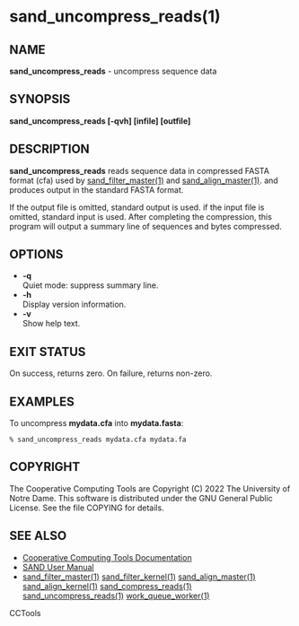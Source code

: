 






















# sand_uncompress_reads(1)

## NAME
**sand_uncompress_reads** - uncompress sequence data

## SYNOPSIS
**sand_uncompress_reads [-qvh] [infile] [outfile]**

## DESCRIPTION

**sand_uncompress_reads** reads sequence data in compressed FASTA format (cfa) used by [sand_filter_master(1)](sand_filter_master.md) and [sand_align_master(1)](sand_align_master.md).
and produces output in the standard FASTA format.

If the output file is omitted, standard output is used.
if the input file is omitted, standard input is used.
After completing the compression, this program will output a summary
line of sequences and bytes compressed.

## OPTIONS


- **-q**<br />Quiet mode: suppress summary line.
- **-h**<br />Display version information.
- **-v**<br />Show help text.


## EXIT STATUS
On success, returns zero.  On failure, returns non-zero.

## EXAMPLES

To uncompress **mydata.cfa** into **mydata.fasta**:

```
% sand_uncompress_reads mydata.cfa mydata.fa
```

## COPYRIGHT

The Cooperative Computing Tools are Copyright (C) 2022 The University of Notre Dame.  This software is distributed under the GNU General Public License.  See the file COPYING for details.

## SEE ALSO


- [Cooperative Computing Tools Documentation]("../index.html")
- [SAND User Manual]("../sand.html")
- [sand_filter_master(1)](sand_filter_master.md)  [sand_filter_kernel(1)](sand_filter_kernel.md)  [sand_align_master(1)](sand_align_master.md)  [sand_align_kernel(1)](sand_align_kernel.md)  [sand_compress_reads(1)](sand_compress_reads.md)  [sand_uncompress_reads(1)](sand_uncompress_reads.md)  [work_queue_worker(1)](work_queue_worker.md)


CCTools
